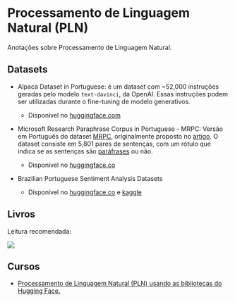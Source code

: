 # Processamento de Linguagem Natural (PLN)
Anotações sobre Processamento de Linguagem Natural.

## Datasets

- Alpaca Dataset in Portuguese: é um dataset com ~52,000 instruções geradas pelo modelo `text-davinci`, da OpenAI. Essas instruções podem ser utilizadas durante o fine-tuning de modelo generativos.
   - Disponível no [huggingface.com](https://huggingface.co/datasets/dominguesm/alpaca-data-pt-br)

- Microsoft Research Paraphrase Corpus in Portuguese - MRPC: Versão em Português do dataset [MRPC](https://huggingface.co/datasets/glue/viewer/mrpc/test), originalmente proposto no [artigo](https://aclanthology.org/I05-5002.pdf). O dataset consiste em 5,801 pares de sentenças, com um rótulo que indica se as sentenças são [paráfrases](https://www.dicio.com.br/parafrases) ou não.
   - Disponível no [huggingface.co](https://huggingface.co/datasets/PORTULAN/glue-ptpt/viewer/mrpc/train)

- Brazilian Portuguese Sentiment Analysis Datasets
   - Disponível no [huggingface.co](https://huggingface.co/datasets/lm4pt/bpsad) e [kaggle](https://www.kaggle.com/datasets/fredericods/ptbr-sentiment-analysis-datasets/code?resource=download)

## Livros
Leitura recomendada:

<a hred="https://www.oreilly.com/library/view/deep-learning-for/9781492045519/">
  <img src="https://github.com/erickrribeiro/pln/assets/5834111/2bf7476d-f25c-4b29-b955-c874b77d9afc">
</a>

## Cursos

- [Processamento de Linguagem Natural (PLN) usando as bibliotecas do Hugging Face.](https://huggingface.co/learn/nlp-course/chapter1/1)
